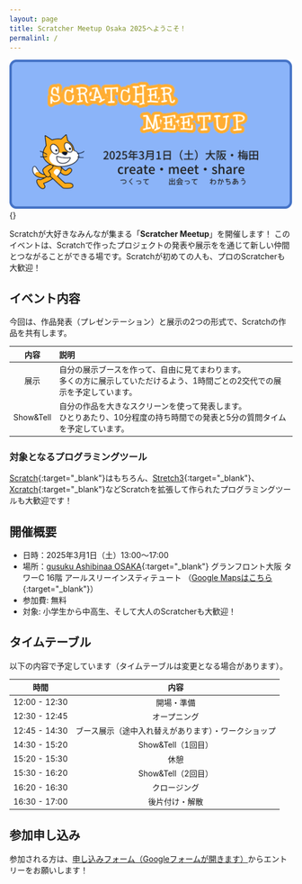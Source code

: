 ```yaml
---
layout: page
title: Scratcher Meetup Osaka 2025へようこそ！
permalinl: /
---
```


![](/assets/images/OGP/scrather-meetup.OGP.png){}

Scratchが大好きなみんなが集まる「**Scratcher Meetup**」を開催します！
このイベントは、Scratchで作ったプロジェクトの発表や展示をを通じて新しい仲間とつながることができる場です。Scratchが初めての人も、プロのScratcherも大歓迎！

## イベント内容
今回は、作品発表（プレゼンテーション）と展示の2つの形式で、Scratchの作品を共有します。

|内容|説明|
|:--:|:--|
|展示|自分の展示ブースを作って、自由に見てまわります。<br>多くの方に展示していただけるよう、1時間ごとの2交代での展示を予定しています。|
|Show&Tell|自分の作品を大きなスクリーンを使って発表します。<br>ひとりあたり、10分程度の持ち時間での発表と5分の質問タイムを予定しています。|

### 対象となるプログラミングツール
[Scratch](https://scratch.mit.edu/){:target="_blank"}はもちろん、[Stretch3](https://stretch3.github.io/){:target="_blank"}、[Xcratch](https://xcratch.github.io/index-ja.html){:target="_blank"}などScratchを拡張して作られたプログラミングツールも大歓迎です！
## 開催概要
- 日時：2025年3月1日（土）13:00〜17:00
- 場所：[gusuku Ashibinaa OSAKA](https://www.r3it.com/ashibinaa){:target="_blank"} グランフロント大阪 タワーC 16階 アールスリーインスティテュート  （[Google Mapsはこちら](https://maps.app.goo.gl/qqJU97Qbc9vydik99){:target="_blank"}）
- 参加費: 無料
- 対象: 小学生から中高生、そして大人のScratcherも大歓迎！

## タイムテーブル
以下の内容で予定しています（タイムテーブルは変更となる場合があります）。

|時間|内容|
|:--:|:--:|
|12:00 - 12:30|開場・準備|
|12:30 - 12:45|オープニング|
|12:45 - 14:30|ブース展示（途中入れ替えがあります）・ワークショップ|
|14:30 - 15:20|Show&Tell（1回目）|
|15:20 - 15:30|休憩|
|15:30 - 16:20|Show&Tell（2回目）|
|16:20 - 16:30|クロージング|
|16:30 - 17:00|後片付け・解散|

## 参加申し込み
参加される方は、[申し込みフォーム（Googleフォームが開きます）](https://forms.gle/F72CDYkSsRBNgzNQ9)からエントリーをお願いします！

